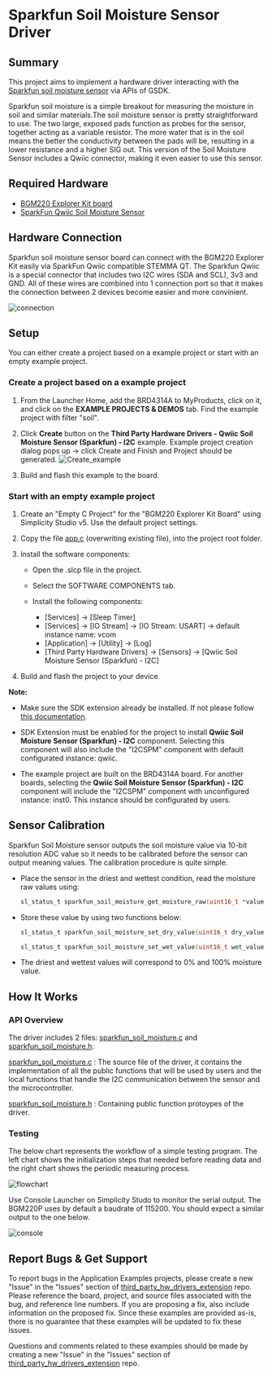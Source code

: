 # Sparkfun Soil Moisture Sensor Driver #

## Summary ##

This project aims to implement a hardware driver interacting with the [Sparkfun soil moisture sensor](https://www.sparkfun.com/products/17731) via APIs of GSDK.

Sparkfun soil moisture is a simple breakout for measuring the moisture in soil and similar materials.The soil moisture sensor is pretty straightforward to use. The two large, exposed pads function as probes for the sensor, together acting as a variable resistor. The more water that is in the soil means the better the conductivity between the pads will be, resulting in a lower resistance and a higher SIG out. This version of the Soil Moisture Sensor includes a Qwiic connector, making it even easier to use this sensor.

## Required Hardware ##

- [BGM220 Explorer Kit board](https://www.silabs.com/development-tools/wireless/bluetooth/bgm220-explorer-kit)
- [SparkFun Qwiic Soil Moisture Sensor](https://www.sparkfun.com/products/17731)

## Hardware Connection ##

Sparkfun soil moisture sensor board can connect with the BGM220 Explorer Kit easily via SparkFun Qwiic compatible STEMMA QT. The Sparkfun Qwiic is a special connector that includes two I2C wires (SDA and SCL), 3v3 and GND. All of these wires are combined into 1 connection port so that it makes the connection between 2 devices become easier and more convinient.

![connection](connection.png)

## Setup ##

You can either create a project based on a example project or start with an empty example project.

### Create a project based on a example project ###

1. From the Launcher Home, add the BRD4314A to MyProducts, click on it, and click on the **EXAMPLE PROJECTS & DEMOS** tab. Find the example project with filter "soil".

2. Click **Create** button on the **Third Party Hardware Drivers - Qwiic Soil Moisture Sensor (Sparkfun) - I2C** example. Example project creation dialog pops up -> click Create and Finish and Project should be generated.
![Create_example](create_example.png)

3. Build and flash this example to the board.

### Start with an empty example project ###

1. Create an "Empty C Project" for the "BGM220 Explorer Kit Board" using Simplicity Studio v5. Use the default project settings.

2. Copy the file [app.c](https://github.com/SiliconLabs/third_party_hw_drivers_extension/tree/master/app/example/sparkfun_soil_moisture/app.c) (overwriting existing file), into the project root folder.

3. Install the software components:

   - Open the .slcp file in the project.

   - Select the SOFTWARE COMPONENTS tab.

   - Install the following components:

      - [Services] → [Sleep Timer]
      - [Services] → [IO Stream] → [IO Stream: USART] → default instance name: vcom
      - [Application] → [Utility] → [Log]
      - [Third Party Hardware Drivers] → [Sensors] → [Qwiic Soil Moisture Sensor (Sparkfun) - I2C]

4. Build and flash the project to your device.

**Note:**

- Make sure the SDK extension already be installed. If not please follow [this documentation](https://github.com/SiliconLabs/third_party_hw_drivers_extension/blob/master/README.md).

- SDK Extension must be enabled for the project to install **Qwiic Soil Moisture Sensor (Sparkfun) - I2C** component. Selecting this component will also include the "I2CSPM" component with default configurated instance: qwiic.

- The example project are built on the BRD4314A board. For another boards, selecting the **Qwiic Soil Moisture Sensor (Sparkfun) - I2C** component will include the "I2CSPM" component with unconfigured instance: inst0. This instance should be configurated by users.

## Sensor Calibration ##

Sparkfun Soil Moisture sensor outputs the soil moisture value via 10-bit resolution ADC value so it needs to be calibrated before the sensor can output meaning values. The calibration procedure is quite simple.

- Place the sensor in the driest and wettest condition, read the moisture raw values using:

   ```c
   sl_status_t sparkfun_soil_moisture_get_moisture_raw(uint16_t *value)
   ```

- Store these value by using two functions below:

   ```c
   sl_status_t sparkfun_soil_moisture_set_dry_value(uint16_t dry_value)
   ```

   ```c
   sl_status_t sparkfun_soil_moisture_set_wet_value(uint16_t wet_value)
   ```

- The driest and wettest values will correspond to 0% and 100% moisture value.

## How It Works ##

### API Overview ###

The driver includes 2 files: [sparkfun_soil_moisture.c](https://github.com/SiliconLabs/third_party_hw_drivers_extension/tree/master/driver/public/silabs/soil_moisture/src/sparkfun_soil_moisture.c) and [sparkfun_soil_moisture.h](https://github.com/SiliconLabs/third_party_hw_drivers_extension/tree/master/driver/public/silabs/soil_moisture/inc/sparkfun_soil_moisture.h):

[sparkfun_soil_moisture.c](https://github.com/SiliconLabs/third_party_hw_drivers_extension/tree/master/driver/public/silabs/soil_moisture/src/sparkfun_soil_moisture.c) : The source file of the driver, it contains the implementation of all the public functions that will be used by users and the local functions that handle the I2C communication between the sensor and the microcontroller.

[sparkfun_soil_moisture.h](https://github.com/SiliconLabs/third_party_hw_drivers_extension/tree/master/driver/public/silabs/soil_moisture/inc/sparkfun_soil_moisture.h) : Containing public function protoypes of the driver.

### Testing ###

The below chart represents the workflow of a simple testing program. The left chart shows the initialization steps that needed before reading data and the right chart shows the periodic measuring process.

![flowchart](flowchart.png)

Use Console Launcher on Simplicity Studo to monitor the serial output. The BGM220P uses by default a baudrate of 115200. You should expect a similar output to the one below.

![console](result.png)

## Report Bugs & Get Support ##

To report bugs in the Application Examples projects, please create a new "Issue" in the "Issues" section of [third_party_hw_drivers_extension](https://github.com/SiliconLabs/third_party_hw_drivers_extension) repo. Please reference the board, project, and source files associated with the bug, and reference line numbers. If you are proposing a fix, also include information on the proposed fix. Since these examples are provided as-is, there is no guarantee that these examples will be updated to fix these issues.

Questions and comments related to these examples should be made by creating a new "Issue" in the "Issues" section of [third_party_hw_drivers_extension](https://github.com/SiliconLabs/third_party_hw_drivers_extension) repo.

